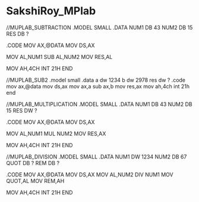 # SakshiRoy_MPlab
//MUPLAB_SUBTRACTION
.MODEL SMALL
.DATA
NUM1 DB 43
NUM2 DB 15
RES DB ?

.CODE
MOV AX,@DATA
MOV DS,AX

MOV AL,NUM1
SUB AL,NUM2
MOV RES,AL

MOV AH,4CH
INT 21H
END

//MUPLAB_SUB2
.model small
.data
a dw 1234
b dw 2978
res dw ?
.code
    mov ax,@data
    mov ds,ax
    mov ax,a
    sub ax,b
    mov res,ax
    mov ah,4ch
    int 21h
    end


//MUPLAB_MULTIPLICATION
.MODEL SMALL
.DATA
NUM1 DB 43
NUM2 DB 15
RES DW ?

.CODE
MOV AX,@DATA
MOV DS,AX

MOV AL,NUM1
MUL NUM2
MOV RES,AX

MOV AH,4CH
INT 21H
END

//MUPLAB_DIVISION
.MODEL SMALL
.DATA
NUM1 DW 1234
NUM2 DB 67
QUOT DB ?
REM DB ?

.CODE
MOV AX,@DATA
MOV DS,AX
MOV AL,NUM2
DIV NUM1
MOV QUOT,AL
MOV REM,AH

MOV AH,4CH
INT 21H
END
